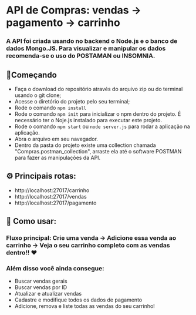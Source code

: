 # API de Compras: vendas -> pagamento -> carrinho
### A API foi criada usando no backend o Node.js e o banco de dados Mongo.JS. Para visualizar e manipular os dados recomenda-se o uso do POSTAMAN ou INSOMNIA. 
## 🔧Começando
- Faça o download do repositório através do arquivo zip ou do terminal usando o git clone;
- Acesse o diretório do projeto pelo seu terminal;
- Rode o comando  ``` npm install ```
- Rode o comando ``` npm init ``` para inicializar o npm dentro do projeto. É necessário ter o Noje.js instalado para executar este projeto.
- Rode o comando ``` npm start ``` ou ``` node server.js ``` para rodar a aplicação na aplicação. 
- Abra o arquivo em seu navegador.
- Dentro da pasta do projeto existe uma collection chamada "Compras.postman_collection", arraste ela até o software POSTMAN para fazer as manipulações da API.

## ⚙️ Principais rotas:
* http://localhost:27017/carrinho
* http://localhost:27017/vendas
* http://localhost:27017/pagamento


## 🚀 Como usar:
### Fluxo principal: Crie uma venda -> Adicione essa venda ao carrinho -> Veja o seu carrinho completo com as vendas dentro!! ❤️
### Além disso você ainda consegue: 
* Buscar vendas gerais
* Buscar vendas por ID
* Atualizar e atualizar vendas
* Cadastre e modifique todos os dados de pagamento
* Adicione, remova e liste todas as vendas do seu carrinho!


